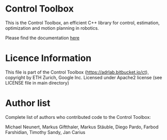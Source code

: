 # Control Toolbox

This is the Control Toolbox, an efficient C++ library for control, estimation, optimization and motion planning in robotics.

Please find the documentation [here](https://adrlab.bitbucket.io/ct)


# Licence Information

This file is part of the Control Toolbox (https://adrlab.bitbucket.io/ct), copyright by ETH Zurich, Google Inc.
Licensed under Apache2 license (see LICENSE file in main directory)


# Author list
Complete list of authors who contributed code to the Control Toolbox:

Michael Neunert,
Markus Giftthaler,
Markus Stäuble,
Diego Pardo,
Farbod Farshidian,
Timothy Sandy,
Jan Carius